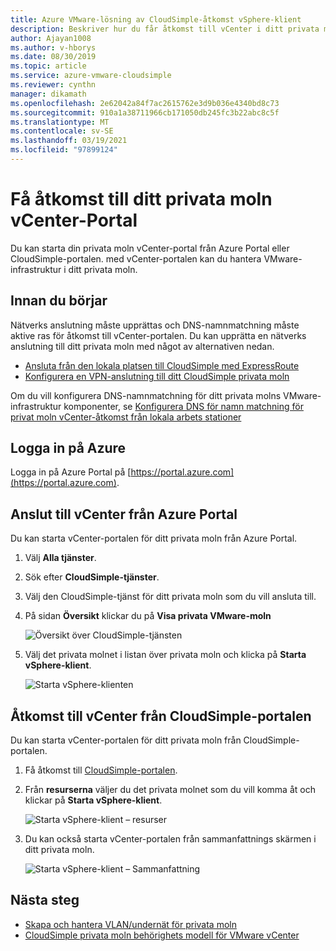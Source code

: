 ```yaml
---
title: Azure VMware-lösning av CloudSimple-åtkomst vSphere-klient
description: Beskriver hur du får åtkomst till vCenter i ditt privata moln.
author: Ajayan1008
ms.author: v-hborys
ms.date: 08/30/2019
ms.topic: article
ms.service: azure-vmware-cloudsimple
ms.reviewer: cynthn
manager: dikamath
ms.openlocfilehash: 2e62042a84f7ac2615762e3d9b036e4340bd8c73
ms.sourcegitcommit: 910a1a38711966cb171050db245fc3b22abc8c5f
ms.translationtype: MT
ms.contentlocale: sv-SE
ms.lasthandoff: 03/19/2021
ms.locfileid: "97899124"
---
```

# <a name="access-your-private-cloud-vcenter-portal"></a>Få åtkomst till ditt privata moln vCenter-Portal

Du kan starta din privata moln vCenter-portal från Azure Portal eller CloudSimple-portalen.  med vCenter-portalen kan du hantera VMware-infrastruktur i ditt privata moln.

## <a name="before-you-begin"></a>Innan du börjar

Nätverks anslutning måste upprättas och DNS-namnmatchning måste aktive ras för åtkomst till vCenter-portalen.  Du kan upprätta en nätverks anslutning till ditt privata moln med något av alternativen nedan.

* [Ansluta från den lokala platsen till CloudSimple med ExpressRoute](on-premises-connection.md)
* [Konfigurera en VPN-anslutning till ditt CloudSimple privata moln](set-up-vpn.md)

Om du vill konfigurera DNS-namnmatchning för ditt privata molns VMware-infrastruktur komponenter, se [Konfigurera DNS för namn matchning för privat moln vCenter-åtkomst från lokala arbets stationer](on-premises-dns-setup.md)

## <a name="sign-in-to-azure"></a>Logga in på Azure

Logga in på Azure Portal på [https://portal.azure.com](https://portal.azure.com).

## <a name="access-vcenter-from-azure-portal"></a>Anslut till vCenter från Azure Portal

Du kan starta vCenter-portalen för ditt privata moln från Azure Portal.

1. Välj **Alla tjänster**.

2. Sök efter **CloudSimple-tjänster**.

3. Välj den CloudSimple-tjänst för ditt privata moln som du vill ansluta till.

4. På sidan **Översikt** klickar du på **Visa privata VMware-moln**

    ![Översikt över CloudSimple-tjänsten](media/cloudsimple-service-overview.png)

5. Välj det privata molnet i listan över privata moln och klicka på **Starta vSphere-klient**.

    ![Starta vSphere-klienten](media/cloudsimple-service-launch-vsphere-client.png)

## <a name="access-vcenter-from-cloudsimple-portal"></a>Åtkomst till vCenter från CloudSimple-portalen

Du kan starta vCenter-portalen för ditt privata moln från CloudSimple-portalen.

1. Få åtkomst till [CloudSimple-portalen](access-cloudsimple-portal.md).

2. Från **resurserna** väljer du det privata molnet som du vill komma åt och klickar på **Starta vSphere-klient**.

    ![Starta vSphere-klient – resurser](media/cloudsimple-portal-resources-launch-vcenter.png)

3. Du kan också starta vCenter-portalen från sammanfattnings skärmen i ditt privata moln.

    ![Starta vSphere-klient – Sammanfattning](media/cloudsimple-resources-summary-launch-vcenter.png)

## <a name="next-steps"></a>Nästa steg

* [Skapa och hantera VLAN/undernät för privata moln](create-vlan-subnet.md)
* [CloudSimple privata moln behörighets modell för VMware vCenter](learn-private-cloud-permissions.md)